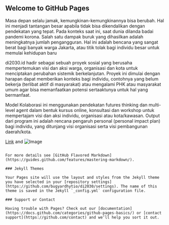 ## Welcome to GitHub Pages

Masa depan selalu jamak, kemungkinan-kemungkinannya bisa berubah. Hal ini menjadi tantangan besar apabila tidak bisa dikendalikan dengan pendekatan yang tepat. Pada konteks saat ini, saat dunia dilanda badai pandemi korona. Salah satu dampak buruk yang dihasilkan adalah meningkatnya jumlah pengangguran. Hal ini adalah bencana yang sangat berat bagi banyak warga Jakarta, atau titik tolak bagi individu besar untuk memulai kehidupan baru

di2030.id hadir sebagai sebuah proyek sosial yang berusaha mempertemukan visi dan aksi warga, organisasi dan kota untuk menciptakan perubahan sistemik berkelanjutan. Proyek ini dimulai dengan harapan dapat memberikan konteks bagi individu, contohnya yang belum bekerja (terlibat aktif di masyarakat) atau mengalami PHK atau masyarakat umum agar bisa memanfaatkan potensi sertaaktunya untuk hal yang bermanfaat.

Model Kolaborasi ini menggunakan pendekatan futures thinking dan multi-level agent dalam bentuk kursus online, konsultasi dan workshop untuk mempertajam visi dan aksi individu, organisasi atau kota/kawasan. Output dari program ini adalah rencana pengaruh personal (personal impact plan) bagi individu, yang ditunjang visi organisasi serta visi pembangunan daerah/kota.

[Link](url) and ![Image](src)
```

For more details see [GitHub Flavored Markdown](https://guides.github.com/features/mastering-markdown/).

### Jekyll Themes

Your Pages site will use the layout and styles from the Jekyll theme you have selected in your [repository settings](https://github.com/bugyardhytio/di2030/settings). The name of this theme is saved in the Jekyll `_config.yml` configuration file.

### Support or Contact

Having trouble with Pages? Check out our [documentation](https://docs.github.com/categories/github-pages-basics/) or [contact support](https://github.com/contact) and we’ll help you sort it out.

